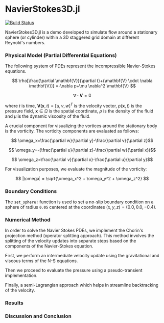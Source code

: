 # NavierStokes3D.jl

[![Build Status](https://github.com/arsh-k/NavierStokes3D.jl/actions/workflows/CI.yml/badge.svg)](https://github.com/arsh-k/NavierStokes3D.jl/actions/workflows/CI.yml?query=branch%3Aarthur)

NavierStokes3D.jl is a demo developed to simulate flow around a stationary sphere (or cylinder) within a 3D staggered grid domain at different Reynold's numbers. 

### Physical Model (Partial Differential Equations)

The following system of PDEs represent the incompressible Navier-Stokes equations. 

$$
\rho[\frac{\partial \mathbf{V}}{\partial t}+(\mathbf{V} \cdot \nabla \mathbf{V})] =-\nabla p+\mu \nabla^2 \mathbf{V}
$$

$$
\nabla \cdot \mathbf{V} =0
$$

where $t$ is time, $\textbf{V}(\textbf{x},t) = [u,v,w]^T$ is the velocity vector, $p(\textbf{x}, t)$ is the pressure field, $\textbf{x} \in \Omega$ is the spatial coordinate, $\rho$ is the density of the fluid and $\mu$ is the dynamic viscosity of the fluid.

A crucial component for visualizing the vortices around the stationary body is the vorticity. The vorticity components are evaluated as follows:

$$ \omega_x=\frac{\partial w}{\partial y}-\frac{\partial v}{\partial z}$$

$$ \omega_y=-(\frac{\partial u}{\partial z}-\frac{\partial w}{\partial x})$$

$$ \omega_z=\frac{\partial v}{\partial x}-\frac{\partial u}{\partial y}$$

For visualization purposes, we evaluate the magnitude of the vorticity:

$$ 
    |\omega| = \sqrt{\omega_x^2 + \omega_y^2 + \omega_z^2}
$$

### Boundary Conditions

The `set_sphere!` function is used to set a no-slip boundary condition on a sphere of radius `0.05` centered at the coordinates $(x, y, z) = (0.0, 0.0, -0.4)$. 

### Numerical Method

In order to solve the Navier Stokes PDEs, we implement the Chorin's projection method (operator splitting approach). This method involves the splitting of the velocity updates
into separate steps based on the components of the Navier-Stokes equation.

First, we perform an intermediate velocity update using the gravitational and viscous terms of the N-S equations. 

Then we proceed to evaluate the pressure using a pseudo-transient implementation. 

Finally, a semi-Lagrangian approach which helps in streamline backtracking of the velocity. 

### Results 

### Discussion and Conclusion